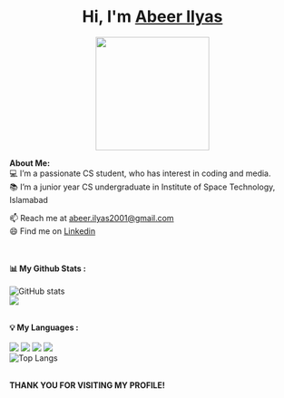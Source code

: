 # <h1 align="center">Hi, I'm <a href="https://github.com/4833R11Y45">Abeer Ilyas<a></h1>

<p align="center">
    <img width="200" src="https://scontent-lga3-2.xx.fbcdn.net/v/t39.30808-6/246772998_3316403771816805_5447078176886625460_n.jpg?stp=cp0_dst-jpg_e15_fr_q65&_nc_cat=103&ccb=1-7&_nc_sid=05277f&efg=eyJpIjoidCJ9&_nc_ohc=YCQa9Xz6f6kAX9RBwn9&_nc_ht=scontent-lga3-2.xx&oh=00_AT9nBJbE6NB485dp9X6EQUhR_mAZR250dPC8qCCAIpJAxg&oe=633E09AB">
</p>

<strong>About Me:</strong><br>
💻 I’m a passionate CS student, who has interest in coding and media.<br>
📚 I’m a junior year CS undergraduate in Institute of Space Technology, Islamabad<br>

📫 Reach me at <a href="mailto:abeer.ilyas2001@gmail.com">abeer.ilyas2001@gmail.com</a><br>
😄 Find me on <a href="https://www.linkedin.com/in/abeer-ilyas-498206206">Linkedin</a><br><br><br>

<strong>📊 My Github Stats :</strong><br><br>
![GitHub stats](https://github-readme-stats.vercel.app/api?username=4833R11Y45&show_icons=true&count_private=true&include_all_commits=true&theme=radical)<br>
<img align="center" src="https://github-readme-streak-stats.herokuapp.com/?user=4833R11Y45&theme=radical&hide_border=true"/><br><br>

<strong>💡 My Languages :</strong><br><br>
<img src="https://img.shields.io/badge/-C++-lightgrey?style=plastic"/>
<img src="https://img.shields.io/badge/-HTML-lightgrey?style=plastic"/>
<img src="https://img.shields.io/badge/-CSS-lightgrey?style=plastic"/>
<img src="https://img.shields.io/badge/-Python-lightgrey?style=plastic"/><br>
![Top Langs](https://github-readme-stats.vercel.app/api/top-langs/?username=4833R11Y45&langs_count_private=true&theme=radical&card_width=445)<br><br>

<strong>THANK YOU FOR VISITING MY PROFILE!</strong>
</div>

